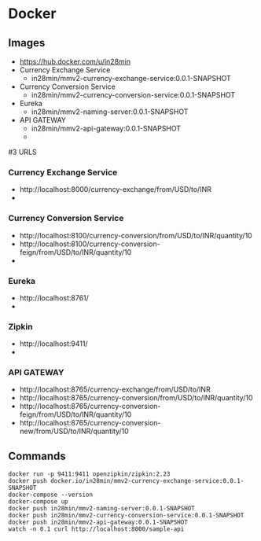 # Docker

## Images
- https://hub.docker.com/u/in28min
- Currency Exchange Service
  - in28min/mmv2-currency-exchange-service:0.0.1-SNAPSHOT
- Currency Conversion Service
  - in28min/mmv2-currency-conversion-service:0.0.1-SNAPSHOT
- Eureka
  - in28min/mmv2-naming-server:0.0.1-SNAPSHOT
- API GATEWAY
  - in28min/mmv2-api-gateway:0.0.1-SNAPSHOT
  - 
#3 URLS

### Currency Exchange Service
- http://localhost:8000/currency-exchange/from/USD/to/INR
- 
### Currency Conversion Service
- http://localhost:8100/currency-conversion/from/USD/to/INR/quantity/10
- http://localhost:8100/currency-conversion-feign/from/USD/to/INR/quantity/10
- 
### Eureka
- http://localhost:8761/
- 
### Zipkin
- http://localhost:9411/
- 
### API GATEWAY
- http://localhost:8765/currency-exchange/from/USD/to/INR
- http://localhost:8765/currency-conversion/from/USD/to/INR/quantity/10
- http://localhost:8765/currency-conversion-feign/from/USD/to/INR/quantity/10
- http://localhost:8765/currency-conversion-new/from/USD/to/INR/quantity/10

## Commands
```
docker run -p 9411:9411 openzipkin/zipkin:2.23
docker push docker.io/in28min/mmv2-currency-exchange-service:0.0.1-SNAPSHOT
docker-compose --version
docker-compose up
docker push in28min/mmv2-naming-server:0.0.1-SNAPSHOT
docker push in28min/mmv2-currency-conversion-service:0.0.1-SNAPSHOT
docker push in28min/mmv2-api-gateway:0.0.1-SNAPSHOT
watch -n 0.1 curl http://localhost:8000/sample-api
```